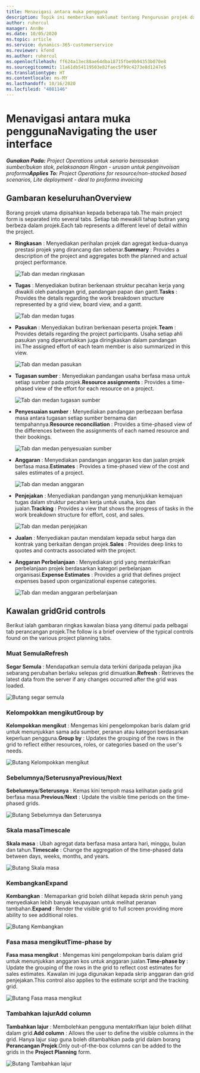 ```yaml
---
title: Menavigasi antara muka pengguna
description: Topik ini memberikan maklumat tentang Pengurusan projek dalam Operasi projek Dynamics 365.
author: ruhercul
manager: AnnBe
ms.date: 10/05/2020
ms.topic: article
ms.service: dynamics-365-customerservice
ms.reviewer: kfend
ms.author: ruhercul
ms.openlocfilehash: ff624a13ec88ae64dba18715fbe9b94353b070e8
ms.sourcegitcommit: 11a61db54119503e82faec5f99c4273e8d1247e5
ms.translationtype: HT
ms.contentlocale: ms-MY
ms.lasthandoff: 10/16/2020
ms.locfileid: "4081146"
---
```

# <a name="navigating-the-user-interface"></a><span data-ttu-id="b0fcf-103">Menavigasi antara muka pengguna</span><span class="sxs-lookup"><span data-stu-id="b0fcf-103">Navigating the user interface</span></span>

<span data-ttu-id="b0fcf-104">_**Gunakan Pada:** Project Operations untuk senario berasaskan sumber/bukan stok, pelaksanaan Ringan - urusan untuk penginvoisan proforma_</span><span class="sxs-lookup"><span data-stu-id="b0fcf-104">_**Applies To:** Project Operations for resource/non-stocked based scenarios, Lite deployment - deal to proforma invoicing_</span></span>

## <a name="overview"></a><span data-ttu-id="b0fcf-105">Gambaran keseluruhan</span><span class="sxs-lookup"><span data-stu-id="b0fcf-105">Overview</span></span>

<span data-ttu-id="b0fcf-106">Borang projek utama dipisahkan kepada beberapa tab.</span><span class="sxs-lookup"><span data-stu-id="b0fcf-106">The main project form is separated into several tabs.</span></span> <span data-ttu-id="b0fcf-107">Setiap tab mewakili tahap butiran yang berbeza dalam projek.</span><span class="sxs-lookup"><span data-stu-id="b0fcf-107">Each tab represents a different level of detail within the project.</span></span>

- <span data-ttu-id="b0fcf-108">**Ringkasan** : Menyediakan perihalan projek dan agregat kedua-duanya prestasi projek yang dirancang dan sebenar.</span><span class="sxs-lookup"><span data-stu-id="b0fcf-108">**Summary** : Provides a description of the project and aggregates both the planned and actual project performance.</span></span>

    ![Tab dan medan ringkasan](media/navigation7.png)

- <span data-ttu-id="b0fcf-110">**Tugas** : Menyediakan butiran berkenaan struktur pecahan kerja yang diwakili oleh pandangan grid, pandangan papan dan gantt.</span><span class="sxs-lookup"><span data-stu-id="b0fcf-110">**Tasks** : Provides the details regarding the work breakdown structure represented by a grid view, board view, and a gantt.</span></span>

    ![Tab dan medan tugas](media/navigation8.png)

- <span data-ttu-id="b0fcf-112">**Pasukan** : Menyediakan butiran berkenaan peserta projek.</span><span class="sxs-lookup"><span data-stu-id="b0fcf-112">**Team** : Provides details regarding the project participants.</span></span> <span data-ttu-id="b0fcf-113">Usaha setiap ahli pasukan yang diperuntukkan juga diringkaskan dalam pandangan ini.</span><span class="sxs-lookup"><span data-stu-id="b0fcf-113">The assigned effort of each team member is also summarized in this view.</span></span>

    ![Tab dan medan pasukan](media/navigation9.png)

- <span data-ttu-id="b0fcf-115">**Tugasan sumber** : Menyediakan pandangan usaha berfasa masa untuk setiap sumber pada projek.</span><span class="sxs-lookup"><span data-stu-id="b0fcf-115">**Resource assignments** : Provides a time-phased view of the effort for each resource on a project.</span></span>

    ![Tab dan medan tugasan sumber](media/navigation10.png)

- <span data-ttu-id="b0fcf-117">**Penyesuaian sumber** : Menyediakan pandangan perbezaan berfasa masa antara tugasan setiap sumber bernama dan tempahannya.</span><span class="sxs-lookup"><span data-stu-id="b0fcf-117">**Resource reconciliation** : Provides a time-phased view of the differences between the assignments of each named resource and their bookings.</span></span>

    ![Tab dan medan penyesuaian sumber](media/navigation11.png)

- <span data-ttu-id="b0fcf-119">**Anggaran** : Menyediakan pandangan anggaran kos dan jualan projek berfasa masa.</span><span class="sxs-lookup"><span data-stu-id="b0fcf-119">**Estimates** : Provides a time-phased view of the cost and sales estimates of a project.</span></span>

    ![Tab dan medan anggaran](media/navigation12.png)

- <span data-ttu-id="b0fcf-121">**Penjejakan** : Menyediakan pandangan yang menunjukkan kemajuan tugas dalam struktur pecahan kerja untuk usaha, kos dan jualan.</span><span class="sxs-lookup"><span data-stu-id="b0fcf-121">**Tracking** : Provides a view that shows the progress of tasks in the work breakdown structure for effort, cost, and sales.</span></span>

    ![Tab dan medan penjejakan](media/navigation13.png)

- <span data-ttu-id="b0fcf-123">**Jualan** : Menyediakan pautan mendalam kepada sebut harga dan kontrak yang berkaitan dengan projek.</span><span class="sxs-lookup"><span data-stu-id="b0fcf-123">**Sales** : Provides deep links to quotes and contracts associated with the project.</span></span>

- <span data-ttu-id="b0fcf-124">**Anggaran Perbelanjaan** : Menyediakan grid yang mentakrifkan perbelanjaan projek berdasarkan kategori perbelanjaan organisasi.</span><span class="sxs-lookup"><span data-stu-id="b0fcf-124">**Expense Estimates** : Provides a grid that defines project expenses based upon organizational expense categories.</span></span>

    ![Tab dan medan anggaran perbelanjaan](media/navigation14.png)

## <a name="grid-controls"></a><span data-ttu-id="b0fcf-126">Kawalan grid</span><span class="sxs-lookup"><span data-stu-id="b0fcf-126">Grid controls</span></span>

<span data-ttu-id="b0fcf-127">Berikut ialah gambaran ringkas kawalan biasa yang ditemui pada pelbagai tab perancangan projek.</span><span class="sxs-lookup"><span data-stu-id="b0fcf-127">The follow is a brief overview of the typical controls found on the various project planning tabs.</span></span>

### <a name="refresh"></a><span data-ttu-id="b0fcf-128">Muat Semula</span><span class="sxs-lookup"><span data-stu-id="b0fcf-128">Refresh</span></span>

<span data-ttu-id="b0fcf-129">**Segar Semula** : Mendapatkan semula data terkini daripada pelayan jika sebarang perubahan berlaku selepas grid dimuatkan.</span><span class="sxs-lookup"><span data-stu-id="b0fcf-129">**Refresh** : Retrieves the latest data from the server if any changes occurred after the grid was loaded.</span></span>

![Butang segar semula](media/navigation7.png)

### <a name="group-by"></a><span data-ttu-id="b0fcf-131">Kelompokkan mengikut</span><span class="sxs-lookup"><span data-stu-id="b0fcf-131">Group by</span></span>

<span data-ttu-id="b0fcf-132">**Kelompokkan mengikut** : Mengemas kini pengelompokan baris dalam grid untuk menunjukkan sama ada sumber, peranan atau kategori berdasarkan keperluan pengguna.</span><span class="sxs-lookup"><span data-stu-id="b0fcf-132">**Group by** : Updates the grouping of the rows in the grid to reflect either resources, roles, or categories based on the user's needs.</span></span>

![Butang Kelompokkan mengikut](media/navigation6.png)

### <a name="previousnext"></a><span data-ttu-id="b0fcf-134">Sebelumnya/Seterusnya</span><span class="sxs-lookup"><span data-stu-id="b0fcf-134">Previous/Next</span></span>

<span data-ttu-id="b0fcf-135">**Sebelumnya**/**Seterusnya** : Kemas kini tempoh masa kelihatan pada grid berfasa masa.</span><span class="sxs-lookup"><span data-stu-id="b0fcf-135">**Previous**/**Next** : Update the visible time periods on the time-phased grids.</span></span>

![Butang Sebelumnya dan Seterusnya](media/navigation2.png)

### <a name="timescale"></a><span data-ttu-id="b0fcf-137">Skala masa</span><span class="sxs-lookup"><span data-stu-id="b0fcf-137">Timescale</span></span>

<span data-ttu-id="b0fcf-138">**Skala masa** : Ubah agregat data berfasa masa antara hari, minggu, bulan dan tahun.</span><span class="sxs-lookup"><span data-stu-id="b0fcf-138">**Timescale** : Change the aggregation of the time-phased data between days, weeks, months, and years.</span></span>

![Butang Skala masa](media/navigation3.png)

### <a name="expand"></a><span data-ttu-id="b0fcf-140">Kembangkan</span><span class="sxs-lookup"><span data-stu-id="b0fcf-140">Expand</span></span>

<span data-ttu-id="b0fcf-141">**Kembangkan** : Memaparkan grid boleh dilihat kepada skrin penuh yang menyediakan lebih banyak keupayaan untuk melihat peranan tambahan.</span><span class="sxs-lookup"><span data-stu-id="b0fcf-141">**Expand** : Render the visible grid to full screen providing more ability to see additional roles.</span></span>

![Butang Kembangkan](media/navigation4.png)

### <a name="time-phase-by"></a><span data-ttu-id="b0fcf-143">Fasa masa mengikut</span><span class="sxs-lookup"><span data-stu-id="b0fcf-143">Time-phase by</span></span>

<span data-ttu-id="b0fcf-144">**Fasa masa mengikut** : Mengemas kini pengelompokan baris dalam grid untuk menunjukkan anggaran kos untuk anggaran jualan.</span><span class="sxs-lookup"><span data-stu-id="b0fcf-144">**Time-phase by** : Update the grouping of the rows in the grid to reflect cost estimates for sales estimates.</span></span> <span data-ttu-id="b0fcf-145">Kawalan ini juga digunakan kepada skrip anggaran dan grid penjejakan.</span><span class="sxs-lookup"><span data-stu-id="b0fcf-145">This control also applies to the estimate script and the tracking grid.</span></span>

![Butang Fasa masa mengikut](media/navigation0.png)

### <a name="add-column"></a><span data-ttu-id="b0fcf-147">Tambahkan lajur</span><span class="sxs-lookup"><span data-stu-id="b0fcf-147">Add column</span></span>

<span data-ttu-id="b0fcf-148">**Tambahkan lajur** : Membolehkan pengguna mentakrifkan lajur boleh dilihat dalam grid.</span><span class="sxs-lookup"><span data-stu-id="b0fcf-148">**Add column** : Allows the user to define the visible columns in the grid.</span></span> <span data-ttu-id="b0fcf-149">Hanya lajur siap guna boleh ditambahkan pada grid dalam borang **Perancangan Projek**.</span><span class="sxs-lookup"><span data-stu-id="b0fcf-149">Only out-of-the-box columns can be added to the grids in the **Project Planning** form.</span></span>

![Butang Tambahkan lajur](media/navigation5.png)
